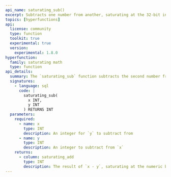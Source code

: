 ```yaml
---
api_name: saturating_sub()
excerpt: Subtracts one number from another, saturating at the 32-bit integer bounds instead of overflowing
topics: [hyperfunctions]
api:
  license: community
  type: function
  toolkit: true
  experimental: true
  version:
    experimental: 1.8.0
hyperfunction:
  family: saturating math
  type: function
api_details:
  summary: The `saturating_sub` function subtracts the second number from the first, saturating at -2,147,483,648 and 2,147,483,647 instead of overflowing.
  signatures:
    - language: sql
      code: |
        saturating_sub(
          x INT,
          y INT
        ) RETURNS INT
  parameters:
    required:
      - name: x
        type: INT
        description: An integer for `y` to subtract from
      - name: y
        type: INT
        description: An integer to subtract from `x`
    returns:
      - column: saturating_add
        type: INT
        description: The result of `x - y`, saturating at the numeric bounds instead of overflowing. The numeric bounds are the upper and lower bounds of the 32-bit signed integers.
---
```


